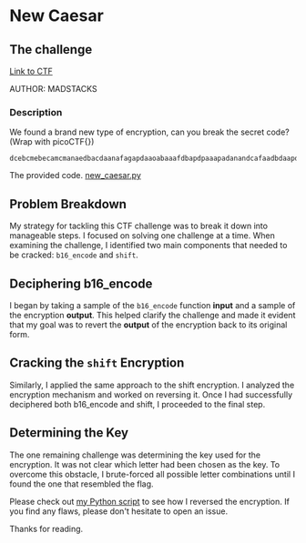 # New Caesar

## The challenge
[Link to CTF](https://play.picoctf.org/practice/challenge/158?category=2&page=1)

AUTHOR: MADSTACKS

### Description
We found a brand new type of encryption, can you break the secret code? (Wrap with picoCTF{}) 
```
dcebcmebecamcmanaedbacdaanafagapdaaoabaaafdbapdpaaapadanandcafaadbdaapdpandcac
```
The provided code.
[new_caesar.py](./new_caesar.py)

## Problem Breakdown
My strategy for tackling this CTF challenge was to break it down into manageable steps. I focused on solving one challenge at a time. When examining the challenge, I identified two main components that needed to be cracked: `b16_encode` and `shift`.

## Deciphering b16_encode
I began by taking a sample of the `b16_encode` function **input** and a sample of the encryption **output**. This helped clarify the challenge and made it evident that my goal was to revert the **output** of the encryption back to its original form.

## Cracking the `shift` Encryption
Similarly, I applied the same approach to the shift encryption. I analyzed the encryption mechanism and worked on reversing it. Once I had successfully deciphered both b16_encode and shift, I proceeded to the final step.

## Determining the Key
The one remaining challenge was determining the key used for the encryption. It was not clear which letter had been chosen as the key. To overcome this obstacle, I brute-forced all possible letter combinations until I found the one that resembled the flag.


Please check out [my Python script](./e.py) to see how I reversed the encryption. If you find any flaws, please don't hesitate to open an issue.



Thanks for reading.
